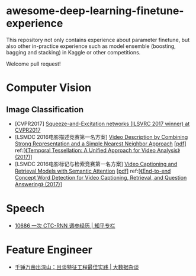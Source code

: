 # awesome-deep-learning-finetune-experience

This repository not only contains experience about parameter finetune, but also other in-practice experience such as model ensemble (boosting, bagging and stacking) in Kaggle or other competitions.

Welcome pull request! 

# Computer Vision

## Image Classification

- [CVPR2017] [Squeeze-and-Excitation networks (ILSVRC 2017 winner) at CVPR2017](http://image-net.org/challenges/talks_2017/SENet.pdf)  
- [LSMDC 2016电影描述竞赛第一名方案] [Video Description by Combining Strong Representation and a Simple Nearest Neighbor Approach](https://drive.google.com/file/d/0B9nOObAFqKC9Sk0wbk1kX0l4N3M/view) [[pdf]](https://pan.baidu.com/s/1mhNghBy) ref:[[《Temporal Tessellation: A Unified Approach for Video Analysis》(2017)]](https://arxiv.org/abs/1612.06950) 
- [LSMDC 2016电影标记与检索竞赛第一名方案] [Video Captioning and Retrieval Models with Semantic Attention](https://drive.google.com/file/d/0B9nOObAFqKC9aHl2VWJVNFp1bFk/view) [[pdf]](https://pan.baidu.com/s/1slseaO9) ref:[[《End-to-end Concept Word Detection for Video Captioning, Retrieval, and Question Answering》 (2017)]](https://arxiv.org/abs/1610.02947) 

# Speech

- [10686 一次 CTC-RNN 调参经历 | 知乎专栏](https://zhuanlan.zhihu.com/p/28133530)

# Feature Engineer

- [千锤万凿出深山：且谈特征工程最佳实践 | 大数据杂谈](https://mp.weixin.qq.com/s?src=3&timestamp=1502068235&ver=1&signature=OHXa87n8bBbb6zk0JheVJRkbR7db*44d4QkpzzLtveYIwPNglu4AyjaHpE7OMfLxmgOnV-ZxQjswZO3vNnX2LsE4QvAPBI72p7y51wkhM0Wqq-y1pczgAuiqF7CQRTLlAUG7qKtJXPMre7RwHUumTGp0sa*uH9AbVxiq6iQL3mQ=)


